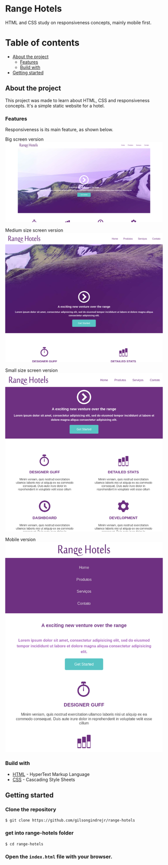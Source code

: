 # Range Hotels

HTML and CSS study on responsiveness concepts, mainly mobile first.

# Table of contents
- [About the project](#about-the-project)
  - [Features](#features)
  - [Build with](#build-with)
- [Getting started](#getting-started)
  
## About the project
This project was made to learn about HTML, CSS and responsiveness concepts. It's a simple static website for a hotel.

### Features
Responsiveness is its main feature, as shown below.

Big screen version
<img src="imgs/1.png">

Medium size screen version
<img src="imgs/2.png">

Small size screen version
<img src="imgs/3.png">

Mobile version
<img src="imgs/4.png">


### Build with
- [HTML](https://developer.mozilla.org/pt-BR/docs/Web/HTML) - HyperText Markup Language
- [CSS](https://developer.mozilla.org/pt-BR/docs/Web/CSS) - Cascading Style Sheets

## Getting started

### Clone the repository
```
$ git clone https://github.com/gilsongindrejr/range-hotels
```

### get into range-hotels folder
```
$ cd range-hotels
```

### Open the ```index.html``` file with your browser.
